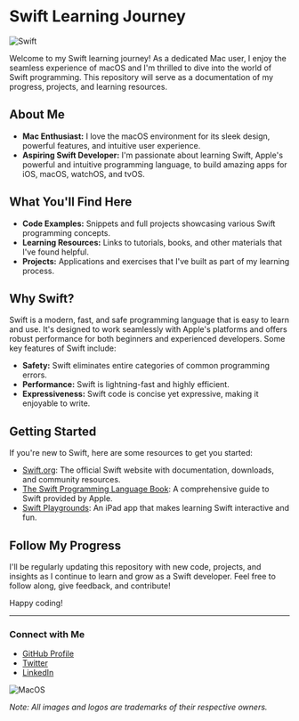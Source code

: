 # Swift Learning Journey

![Swift](https://developer.apple.com/swift/images/swift-og.png)

Welcome to my Swift learning journey! As a dedicated Mac user, I enjoy the seamless experience of macOS and I'm thrilled to dive into the world of Swift programming. This repository will serve as a documentation of my progress, projects, and learning resources.

## About Me

- **Mac Enthusiast:** I love the macOS environment for its sleek design, powerful features, and intuitive user experience.
- **Aspiring Swift Developer:** I'm passionate about learning Swift, Apple's powerful and intuitive programming language, to build amazing apps for iOS, macOS, watchOS, and tvOS.

## What You'll Find Here

- **Code Examples:** Snippets and full projects showcasing various Swift programming concepts.
- **Learning Resources:** Links to tutorials, books, and other materials that I've found helpful.
- **Projects:** Applications and exercises that I've built as part of my learning process.

## Why Swift?

Swift is a modern, fast, and safe programming language that is easy to learn and use. It's designed to work seamlessly with Apple's platforms and offers robust performance for both beginners and experienced developers. Some key features of Swift include:

- **Safety:** Swift eliminates entire categories of common programming errors.
- **Performance:** Swift is lightning-fast and highly efficient.
- **Expressiveness:** Swift code is concise yet expressive, making it enjoyable to write.

## Getting Started

If you're new to Swift, here are some resources to get you started:

- [Swift.org](https://swift.org): The official Swift website with documentation, downloads, and community resources.
- [The Swift Programming Language Book](https://docs.swift.org/swift-book/): A comprehensive guide to Swift provided by Apple.
- [Swift Playgrounds](https://www.apple.com/swift/playgrounds/): An iPad app that makes learning Swift interactive and fun.

## Follow My Progress

I'll be regularly updating this repository with new code, projects, and insights as I continue to learn and grow as a Swift developer. Feel free to follow along, give feedback, and contribute!

Happy coding!

---

### Connect with Me

- [GitHub Profile](https://github.com/gonzgimnzjavier)
- [Twitter](https://twitter.com/javigongimenez)
- [LinkedIn](https://www.linkedin.com/in//javier-gonzález-giménez-a72426280/)

![MacOS](https://www.apple.com/v/macos/c/images/meta/og__cwwduzqys1uq.png)

*Note: All images and logos are trademarks of their respective owners.*
